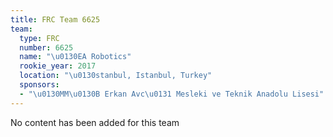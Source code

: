 ```yaml
---
title: FRC Team 6625
team:
  type: FRC
  number: 6625
  name: "\u0130EA Robotics"
  rookie_year: 2017
  location: "\u0130stanbul, Istanbul, Turkey"
  sponsors:
  - "\u0130MM\u0130B Erkan Avc\u0131 Mesleki ve Teknik Anadolu Lisesi"
---
```


No content has been added for this team